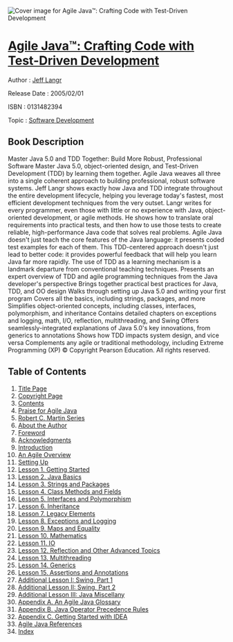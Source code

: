 ![Cover image for Agile Java™: Crafting Code with Test-Driven Development](https://imgdetail.ebookreading.net/cover/cover/software_development/EB0131482394.jpg)

[Agile Java™: Crafting Code with Test-Driven Development](https://ebookreading.net/view/book/Agile+Java%E2%84%A2%3A+Crafting+Code+with+Test-Driven+Development-EB0131482394_1.html "Agile Java™: Crafting Code with Test-Driven Development")
====================================================================================================================

Author : [Jeff Langr](https://ebookreading.net/search/author/Jeff+Langr)

Release Date : 2005/02/01

ISBN : 0131482394

Topic : [Software Development](https://ebookreading.net/search/category/software-development)

Book Description
-----------------

Master Java 5.0 and TDD Together: Build More Robust, Professional Software
Master Java 5.0, object-oriented design, and Test-Driven Development (TDD) by learning them together. Agile Java weaves all three into a single coherent approach to building professional, robust software systems. Jeff Langr shows exactly how Java and TDD integrate throughout the entire development lifecycle, helping you leverage today's fastest, most efficient development techniques from the very outset.
Langr writes for every programmer, even those with little or no experience with Java, object-oriented development, or agile methods. He shows how to translate oral requirements into practical tests, and then how to use those tests to create reliable, high-performance Java code that solves real problems. Agile Java doesn't just teach the core features of the Java language: it presents coded test examples for each of them. This TDD-centered approach doesn't just lead to better code: it provides powerful feedback that will help you learn Java far more rapidly. The use of TDD as a learning mechanism is a landmark departure from conventional teaching techniques.
Presents an expert overview of TDD and agile programming techniques from the Java developer's perspective
Brings together practical best practices for Java, TDD, and OO design
Walks through setting up Java 5.0 and writing your first program
Covers all the basics, including strings, packages, and more
Simplifies object-oriented concepts, including classes, interfaces, polymorphism, and inheritance
Contains detailed chapters on exceptions and logging, math, I/O, reflection, multithreading, and Swing
Offers seamlessly-integrated explanations of Java 5.0's key innovations, from generics to annotations
Shows how TDD impacts system design, and vice versa
Complements any agile or traditional methodology, including Extreme Programming (XP)
© Copyright Pearson Education. All rights reserved.
              
Table of Contents
-----------------

1. [Title Page](https://ebookreading.net/view/book/Agile+Java%E2%84%A2%3A+Crafting+Code+with+Test-Driven+Development-EB0131482394_4.html)
1. [Copyright Page](https://ebookreading.net/view/book/Agile+Java%E2%84%A2%3A+Crafting+Code+with+Test-Driven+Development-EB0131482394_5.html#copy)
1. [Contents](https://ebookreading.net/view/book/Agile+Java%E2%84%A2%3A+Crafting+Code+with+Test-Driven+Development-EB0131482394_7.html)
1. [Praise for Agile Java](https://ebookreading.net/view/book/Agile+Java%E2%84%A2%3A+Crafting+Code+with+Test-Driven+Development-EB0131482394_2.html#pref01)
1. [Robert C. Martin Series](https://ebookreading.net/view/book/Agile+Java%E2%84%A2%3A+Crafting+Code+with+Test-Driven+Development-EB0131482394_3.html#pref02)
1. [About the Author](https://ebookreading.net/view/book/Agile+Java%E2%84%A2%3A+Crafting+Code+with+Test-Driven+Development-EB0131482394_8.html#pref03)
1. [Foreword](https://ebookreading.net/view/book/Agile+Java%E2%84%A2%3A+Crafting+Code+with+Test-Driven+Development-EB0131482394_9.html#pref04)
1. [Acknowledgments](https://ebookreading.net/view/book/Agile+Java%E2%84%A2%3A+Crafting+Code+with+Test-Driven+Development-EB0131482394_10.html#pref05)
1. [Introduction](https://ebookreading.net/view/book/Agile+Java%E2%84%A2%3A+Crafting+Code+with+Test-Driven+Development-EB0131482394_11.html#pref06)
1. [An Agile Overview](https://ebookreading.net/view/book/Agile+Java%E2%84%A2%3A+Crafting+Code+with+Test-Driven+Development-EB0131482394_12.html#pref07)
1. [Setting Up](https://ebookreading.net/view/book/Agile+Java%E2%84%A2%3A+Crafting+Code+with+Test-Driven+Development-EB0131482394_13.html#pref08)
1. [Lesson 1. Getting Started](https://ebookreading.net/view/book/Agile+Java%E2%84%A2%3A+Crafting+Code+with+Test-Driven+Development-EB0131482394_14.html#ch01)
1. [Lesson 2. Java Basics](https://ebookreading.net/view/book/Agile+Java%E2%84%A2%3A+Crafting+Code+with+Test-Driven+Development-EB0131482394_15.html#ch02)
1. [Lesson 3. Strings and Packages](https://ebookreading.net/view/book/Agile+Java%E2%84%A2%3A+Crafting+Code+with+Test-Driven+Development-EB0131482394_16.html#ch03)
1. [Lesson 4. Class Methods and Fields](https://ebookreading.net/view/book/Agile+Java%E2%84%A2%3A+Crafting+Code+with+Test-Driven+Development-EB0131482394_17.html#ch04)
1. [Lesson 5. Interfaces and Polymorphism](https://ebookreading.net/view/book/Agile+Java%E2%84%A2%3A+Crafting+Code+with+Test-Driven+Development-EB0131482394_18.html#ch05)
1. [Lesson 6. Inheritance](https://ebookreading.net/view/book/Agile+Java%E2%84%A2%3A+Crafting+Code+with+Test-Driven+Development-EB0131482394_19.html#ch06)
1. [Lesson 7. Legacy Elements](https://ebookreading.net/view/book/Agile+Java%E2%84%A2%3A+Crafting+Code+with+Test-Driven+Development-EB0131482394_20.html#ch07)
1. [Lesson 8. Exceptions and Logging](https://ebookreading.net/view/book/Agile+Java%E2%84%A2%3A+Crafting+Code+with+Test-Driven+Development-EB0131482394_21.html#ch08)
1. [Lesson 9. Maps and Equality](https://ebookreading.net/view/book/Agile+Java%E2%84%A2%3A+Crafting+Code+with+Test-Driven+Development-EB0131482394_22.html#ch09)
1. [Lesson 10. Mathematics](https://ebookreading.net/view/book/Agile+Java%E2%84%A2%3A+Crafting+Code+with+Test-Driven+Development-EB0131482394_23.html#ch10)
1. [Lesson 11. IO](https://ebookreading.net/view/book/Agile+Java%E2%84%A2%3A+Crafting+Code+with+Test-Driven+Development-EB0131482394_24.html#ch11)
1. [Lesson 12. Reflection and Other Advanced Topics](https://ebookreading.net/view/book/Agile+Java%E2%84%A2%3A+Crafting+Code+with+Test-Driven+Development-EB0131482394_25.html#ch12)
1. [Lesson 13. Multithreading](https://ebookreading.net/view/book/Agile+Java%E2%84%A2%3A+Crafting+Code+with+Test-Driven+Development-EB0131482394_26.html#ch13)
1. [Lesson 14. Generics](https://ebookreading.net/view/book/Agile+Java%E2%84%A2%3A+Crafting+Code+with+Test-Driven+Development-EB0131482394_27.html#ch14)
1. [Lesson 15. Assertions and Annotations](https://ebookreading.net/view/book/Agile+Java%E2%84%A2%3A+Crafting+Code+with+Test-Driven+Development-EB0131482394_28.html#ch15)
1. [Additional Lesson I: Swing, Part 1](https://ebookreading.net/view/book/Agile+Java%E2%84%A2%3A+Crafting+Code+with+Test-Driven+Development-EB0131482394_29.html#art01)
1. [Additional Lesson II: Swing, Part 2](https://ebookreading.net/view/book/Agile+Java%E2%84%A2%3A+Crafting+Code+with+Test-Driven+Development-EB0131482394_30.html#art02)
1. [Additional Lesson III: Java Miscellany](https://ebookreading.net/view/book/Agile+Java%E2%84%A2%3A+Crafting+Code+with+Test-Driven+Development-EB0131482394_31.html#art03)
1. [Appendix A. An Agile Java Glossary](https://ebookreading.net/view/book/Agile+Java%E2%84%A2%3A+Crafting+Code+with+Test-Driven+Development-EB0131482394_32.html#app01)
1. [Appendix B. Java Operator Precedence Rules](https://ebookreading.net/view/book/Agile+Java%E2%84%A2%3A+Crafting+Code+with+Test-Driven+Development-EB0131482394_33.html#app02)
1. [Appendix C. Getting Started with IDEA](https://ebookreading.net/view/book/Agile+Java%E2%84%A2%3A+Crafting+Code+with+Test-Driven+Development-EB0131482394_34.html#app03)
1. [Agile Java References](https://ebookreading.net/view/book/Agile+Java%E2%84%A2%3A+Crafting+Code+with+Test-Driven+Development-EB0131482394_35.html#biblio01)
1. [Index](https://ebookreading.net/view/book/Agile+Java%E2%84%A2%3A+Crafting+Code+with+Test-Driven+Development-EB0131482394_36.html)
